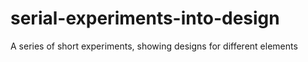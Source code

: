 # serial-experiments-into-design
A series of short experiments, showing designs for different elements
